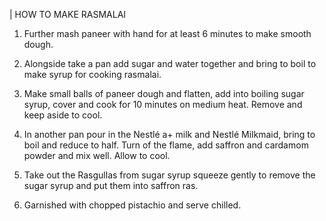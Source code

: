|                                                  HOW TO MAKE RASMALAI

1. Further mash paneer with hand for at least 6 minutes to make smooth dough.

2. Alongside take a pan add sugar and water together and bring to boil to make syrup for cooking rasmalai.

3. Make small balls of paneer dough and flatten, add into boiling sugar syrup, cover and cook for 10 minutes on medium heat. Remove and keep aside to cool.

4. In another pan pour in the Nestlé a+ milk and Nestlé Milkmaid, bring to boil and reduce to half. Turn of the flame, add saffron and cardamom powder and mix well. Allow to cool.

5. Take out the Rasgullas from sugar syrup squeeze gently to remove the sugar syrup and put them into saffron ras.

6. Garnished with chopped pistachio and serve chilled.
